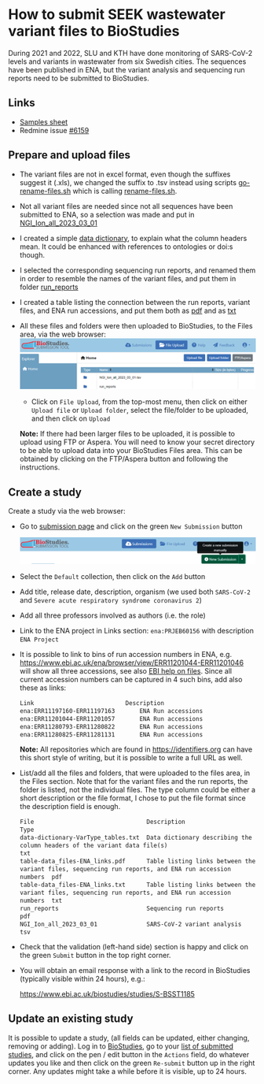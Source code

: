# How to submit SEEK wastewater variant files to BioStudies

During 2021 and 2022, SLU and KTH have done monitoring of SARS-CoV-2 levels and variants in wastewater from six Swedish cities. The sequences have been published in ENA, but the variant analysis and sequencing run reports need to be submitted to BioStudies.

## Links
* [Samples sheet](https://docs.google.com/spreadsheets/d/1iwtpGGobkjkSiowS_QKM-5qo_PB_ngcVsIpUaoJ4TY8/)
* Redmine issue [#6159](https://projects.nbis.se/issues/6159)

## Prepare and upload files

* The variant files are not in excel format, even though the suffixes suggest it (.xls), we changed the suffix to .tsv instead using scripts [go-rename-files.sh](./scripts/go-rename-files.sh) which is calling [rename-files.sh](./scripts/rename-files.sh).
* Not all variant files are needed since not all sequences have been submitted to ENA, so a selection was made and put in [NGI_Ion_all_2023_03_01](./data/NGI_Ion_all_2023_03_01.zip)

* I created a simple [data dictionary](./data/data-dictionary-varType_tables.txt), to explain what the column headers mean. It could be enhanced with references to ontologies or doi:s though.

* I selected the corresponding sequencing run reports, and renamed them in order to resemble the names of the variant files, and put them in folder [run_reports](./data/run_reports.zip)

* I created a table listing the connection between the run reports, variant files, and ENA run accessions, and put them both as [pdf](./data/table-data_files-ENA_links.pdf) and as [txt](./data/table-data_files-ENA_links.txt)

* All these files and folders were then uploaded to BioStudies, to the Files area, via the web browser:
![file-upload](./images/file-upload.png)

  * Click on `File Upload`, from the top-most menu, then click on either `Upload file` or `Upload folder`, select the file/folder to be uploaded, and then click on `Upload`

  **Note:** If there had been larger files to be uploaded, it is possible to upload using FTP or Aspera. You will need to know your secret directory to be able to upload data into your BioStudies Files area. This can be obtained by clicking on the FTP/Aspera button and following the instructions.

## Create a study

Create a study via the web browser:

* Go to [submission page](https://www.ebi.ac.uk/biostudies/submissions/) and click on the green `New Submission` button 

  ![new-submission](./images/new-submission.png)

* Select the `Default` collection, then click on the `Add` button
* Add title, release date, description, organism (we used both `SARS-CoV-2` and `Severe acute respiratory syndrome coronavirus 2`)
* Add all three professors involved as authors (i.e. the role)
* Link to the ENA project in Links section: `ena:PRJEB60156` with description `ENA Project`
* It is possible to link to bins of run accession numbers in ENA, e.g. https://www.ebi.ac.uk/ena/browser/view/ERR11201044-ERR11201046 will show all three accessions, see also [EBI help on files](https://www.ebi.ac.uk/bioimage-archive/help-file-list/). Since all current accession numbers can be captured in 4 such bins, add also these as links:
  ```
  Link							Description
  ena:ERR11197160-ERR11197163	    ENA Run accessions
  ena:ERR11201044-ERR11201057	    ENA Run accessions
  ena:ERR11280793-ERR11280822	    ENA Run accessions
  ena:ERR11280825-ERR11281131	    ENA Run accessions
  ```

  **Note:** All repositories which are found in https://identifiers.org can have this short style of writing, but it is possible to write a full URL as well.

* List/add all the files and folders, that were uploaded to the files area, in the Files section. Note that for the variant files and the run reports, the folder is listed, not the individual files. The type column could be either a short description or the file format, I chose to put the file format since the description field is enough.
  ```
  File                                Description                                                                                           Type
  data-dictionary-VarType_tables.txt  Data dictionary describing the column headers of the variant data file(s)                             txt
  table-data_files-ENA_links.pdf      Table listing links between the variant files, sequencing run reports, and ENA run accession numbers  pdf
  table-data_files-ENA_links.txt      Table listing links between the variant files, sequencing run reports, and ENA run accession numbers  txt
  run_reports                         Sequencing run reports                                                                                pdf
  NGI_Ion_all_2023_03_01              SARS-CoV-2 variant analysis                                                                           tsv
  ```

* Check that the validation (left-hand side) section is happy and click on the green `Submit` button in the top right corner.

* You will obtain an email response with a link to the record in BioStudies (typically visible within 24 hours), e.g.: 

  <https://www.ebi.ac.uk/biostudies/studies/S-BSST1185>

## Update an existing study

It is possible to update a study, (all fields can be updated, either changing, removing or adding). Log in to [BioStudies](https://www.ebi.ac.uk/biostudies/submissions/signin?next=%2F), go to your [list of submitted studies](https://www.ebi.ac.uk/biostudies/submissions/), and click on the pen / edit button in the `Actions` field, do whatever updates you like and then click on the green `Re-submit` button up in the right corner. Any updates might take a while before it is visible, up to 24 hours.

